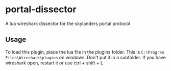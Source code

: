 # portal-dissector
A lua wireshark dissector for the skylanders portal protocol

## Usage
To load this plugin, place the lua file in the plugins folder. This is `C:\Program Files\Wireshark\plugins` on windows. Don't put it in a subfolder. If you have wireshark open, restart it or use ctrl + shift + L
